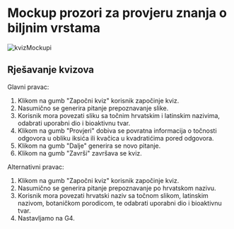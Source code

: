 # Mockup prozori za provjeru znanja o biljnim vrstama


![kvizMockupi](https://user-images.githubusercontent.com/48552045/55736127-ff4af080-5a22-11e9-9085-5740a3617e04.jpg)


## Rješavanje kvizova

Glavni pravac:
1.	Klikom na gumb "Započni kviz" korisnik započinje kviz.
2.	Nasumično se generira pitanje prepoznavanje slike.
3.	Korisnik mora povezati sliku sa točnim hrvatskim i latinskim nazivima, odabrati uporabni dio i bioaktivnu tvar.
4.	Klikom na gumb "Provjeri" dobiva se povratna informacija o točnosti odgovora u obliku iksića ili kvačica u kvadratićima pored odgovora.
5.	Klikom na gumb "Dalje" generira se novo pitanje.
6.	Klikom na gumb "Završi" završava se kviz.

Alternativni pravac:
1.	Klikom na gumb "Započni kviz" korisnik započinje kviz.
2.	Nasumično se generira pitanje prepoznavanje po hrvatskom nazivu.
3.	Korisnik mora povezati hrvatski naziv sa točnom slikom, latinskim nazivom, botaničkom porodicom, te odabrati uporabni dio i bioaktivnu tvar.
4.	Nastavljamo na G4.
